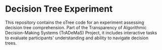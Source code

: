 # Decision Tree Experiment
This repository contains the oTree code for an experiment assessing decision tree comprehension. Part of the Transparency of Algorithmic Decision-Making Systems (TrADeMaS) Project, it includes interactive tasks to evaluate participants' understanding and ability to navigate decision trees.

